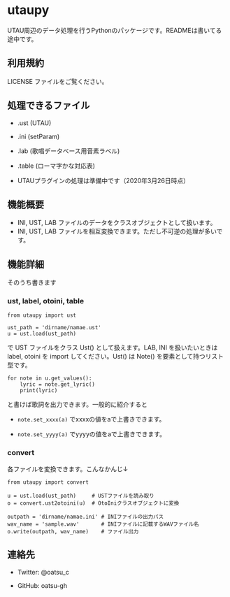 # utaupy

UTAU周辺のデータ処理を行うPythonのパッケージです。READMEは書いてる途中です。

## 利用規約

LICENSE ファイルをご覧ください。

## 処理できるファイル

- .ust (UTAU)
- .ini (setParam)
- .lab (歌唱データベース用音素ラベル)
- .table (ローマ字かな対応表)

- UTAUプラグインの処理は準備中です（2020年3月26日時点）



## 機能概要

- INI, UST, LAB ファイルのデータをクラスオブジェクトとして扱います。
- INI, UST, LAB ファイルを相互変換できます。ただし不可逆の処理が多いです。



## 機能詳細

そのうち書きます

### ust, label, otoini, table

```
from utaupy import ust

ust_path = 'dirname/namae.ust'
u = ust.load(ust_path)
```

で UST ファイルをクラス Ust() として扱えます。LAB, INI を扱いたいときは  label, otoini を import してください。Ust() は Note() を要素として持つリスト型です。

```
for note in u.get_values():
    lyric = note.get_lyric()
    print(lyric)
```

と書けば歌詞を出力できます。一般的に紹介すると

- `note.set_xxxx(a)` でxxxxの値をaで上書きできます。

- `note.set_yyyy(a)` でyyyyの値をaで上書きできます。

### convert

各ファイルを変換できます。こんなかんじ↓

```
from utaupy import convert

u = ust.load(ust_path)     # USTファイルを読み取り
o = convert.ust2otoini(u)  # OtoIniクラスオブジェクトに変換

outpath = 'dirname/namae.ini' # INIファイルの出力パス
wav_name = 'sample.wav'       # INIファイルに記載するWAVファイル名
o.write(outpath, wav_name)    # ファイル出力
```



## 連絡先

- Twitter: @oatsu_c

- GitHub: oatsu-gh



